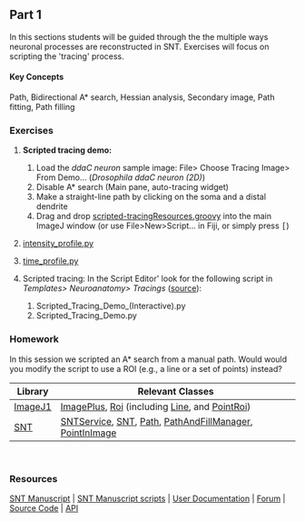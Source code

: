 ## Part 1

In this sections students will be guided through the the multiple ways neuronal processes are reconstructed in SNT.  Exercises will focus on scripting the 'tracing' process.



#### Key Concepts

Path, Bidirectional A* search, Hessian analysis, Secondary image, Path fitting, Path filling



### Exercises

1. **Scripted tracing demo:**
   1. Load the *ddaC neuron* sample image: File> Choose Tracing Image> From Demo...  (*Drosophila ddaC neuron (2D)*)
   2. Disable A* search (Main pane, auto-tracing widget)
   3. Make a straight-line path by clicking on the soma and a distal dendrite
   4. Drag and drop [scripted-tracingResources.groovy](./scripted-tracing.groovy) into the main ImageJ window  (or use File>New>Script... in Fiji, or simply press <kbd>[</kbd>) 

2. [intensity_profile.py](./intensity_profile.py)
3. [time_profile.py](./time_profile.py)

4. Scripted tracing: In the Script Editor' look for the following script in *Templates> Neuroanatomy> Tracings* ([source](https://github.com/morphonets/SNT/tree/master/src/main/resources/script_templates/Neuroanatomy/Tracing)):
   1. Scripted_Tracing_Demo_(Interactive).py
   2. Scripted_Tracing_Demo.py



### Homework

In this session we scripted an A* search from a manual path. Would would you modify the script to use a ROI (e.g., a line or a set of points) instead?

| Library                                                      | Relevant Classes                                             |
| ------------------------------------------------------------ | ------------------------------------------------------------ |
| [ImageJ1](https://javadoc.scijava.org/ImageJ1/index.html?overview-summary.html) | [ImagePlus](https://javadoc.scijava.org/ImageJ1/index.html?ij/ImagePlus.html), [Roi](https://javadoc.scijava.org/ImageJ1/index.html?ij/gui/Roi.html) (including [Line](https://javadoc.scijava.org/ImageJ1/index.html?ij/gui/Line.html), and [PointRoi](https://javadoc.scijava.org/ImageJ1/index.html?ij/gui/PointRoi.html)) |
| [SNT][API]                                                   | [SNTService][SNTService], [SNT](https://morphonets.github.io/SNT/index.html?sc/fiji/snt/SNT.html), [Path](https://morphonets.github.io/SNT/index.html?sc/fiji/snt/Path.html), [PathAndFillManager](https://morphonets.github.io/SNT/index.html?sc/fiji/snt/PathAndFillManager.html), [PointInImage](https://morphonets.github.io/SNT/index.html?sc/fiji/snt/util/PointInImage.html) |

​	

[API]: https://morphonets.github.io/SNT/index.html?sc/fiji/snt/SNT.html
[SNTService]: https://morphonets.github.io/SNT/index.html?sc/fiji/snt/SNTService.html



### Resources

[SNT Manuscript](https://doi.org/10.1101/2020.07.13.179325) | [SNT Manuscript scripts](https://github.com/morphonets/SNTmanuscript) | [User Documentation](https://imagej.net/SNT) | [Forum](https://forum.image.sc/tags/snt) | [Source Code](https://github.com/morphonets/SNT/) | [API](https://morphonets.github.io/SNT/) 